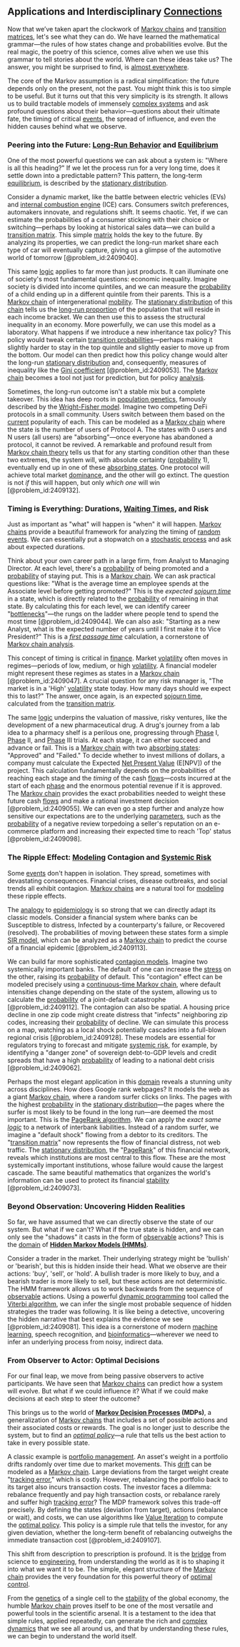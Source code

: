 ## Applications and Interdisciplinary [Connections](@article_id:193345)

Now that we’ve taken apart the clockwork of [Markov chains](@article_id:150334) and [transition matrices](@article_id:274124), let's see what they can do. We have learned the mathematical grammar—the rules of how states change and probabilities evolve. But the real magic, the poetry of this science, comes alive when we use this grammar to tell stories about the world. Where can these ideas take us? The answer, you might be surprised to find, is [almost everywhere](@article_id:146137).

The core of the Markov assumption is a radical simplification: the future depends only on the present, not the past. You might think this is too simple to be useful. But it turns out that this very simplicity is its strength. It allows us to build tractable models of immensely [complex systems](@article_id:137572) and ask profound questions about their behavior—questions about their ultimate fate, the timing of critical [events](@article_id:175929), the spread of influence, and even the hidden causes behind what we observe.

### Peering into the Future: [Long-Run Behavior](@article_id:272950) and [Equilibrium](@article_id:144554)

One of the most powerful questions we can ask about a system is: "Where is all this heading?" If we let the process run for a very long time, does it settle down into a predictable pattern? This pattern, the long-term [equilibrium](@article_id:144554), is described by the [stationary distribution](@article_id:142048).

Consider a dynamic market, like the battle between electric vehicles (EVs) and [internal combustion engine](@article_id:199548) (ICE) cars. Consumers switch preferences, automakers innovate, and regulations shift. It seems chaotic. Yet, if we can estimate the probabilities of a consumer sticking with their choice or switching—perhaps by looking at historical sales data—we can build a [transition matrix](@article_id:145931). This simple [matrix](@article_id:202118) holds the key to the future. By analyzing its properties, we can predict the long-run market share each type of car will eventually capture, giving us a glimpse of the automotive world of tomorrow [@problem_id:2409040].

This same [logic](@article_id:266330) applies to far more than just products. It can illuminate one of society's most fundamental questions: economic inequality. Imagine society is divided into income quintiles, and we can measure the [probability](@article_id:263106) of a child ending up in a different quintile from their parents. This is a [Markov chain](@article_id:146702) of intergenerational [mobility](@article_id:270173). The [stationary distribution](@article_id:142048) of this [chain](@article_id:267135) tells us the [long-run proportion](@article_id:276082) of the population that will reside in each income bracket. We can then use this to assess the structural inequality in an economy. More powerfully, we can use this model as a laboratory. What happens if we introduce a new inheritance tax policy? This policy would tweak certain [transition probabilities](@article_id:157800)—perhaps making it slightly harder to stay in the top quintile and slightly easier to move up from the bottom. Our model can then predict how this policy change would alter the long-run [stationary distribution](@article_id:142048) and, consequently, measures of inequality like the [Gini coefficient](@article_id:143105) [@problem_id:2409053]. The [Markov chain](@article_id:146702) becomes a tool not just for prediction, but for policy [analysis](@article_id:157812).

Sometimes, the long-run outcome isn't a stable mix but a complete takeover. This idea has deep roots in [population genetics](@article_id:145850), famously described by the [Wright-Fisher model](@article_id:260474). Imagine two competing DeFi protocols in a small community. Users switch between them based on the [current](@article_id:270029) popularity of each. This can be modeled as a [Markov chain](@article_id:146702) where the state is the number of users of Protocol A. The states with 0 users and N users (all users) are "absorbing"—once everyone has abandoned a protocol, it cannot be revived. A remarkable and profound result from [Markov chain theory](@article_id:260288) tells us that for any starting condition other than these two extremes, the system will, with absolute certainty ([probability](@article_id:263106) 1), eventually end up in one of these [absorbing states](@article_id:160542). One protocol will achieve total market [dominance](@article_id:143607), and the other will go extinct. The question is not *if* this will happen, but only *which one* will win [@problem_id:2409132].

### Timing is Everything: Durations, [Waiting Times](@article_id:268941), and Risk

Just as important as "what" will happen is "when" it will happen. [Markov chains](@article_id:150334) provide a beautiful framework for analyzing the timing of [random events](@article_id:268773). We can essentially put a stopwatch on a [stochastic process](@article_id:159008) and ask about expected durations.

Think about your own career path in a large firm, from Analyst to Managing Director. At each level, there's a [probability](@article_id:263106) of being promoted and a [probability](@article_id:263106) of staying put. This is a [Markov chain](@article_id:146702). We can ask practical questions like: "What is the average time an employee spends at the Associate level before getting promoted?" This is the *expected [sojourn time](@article_id:263459)* in a state, which is directly related to the [probability](@article_id:263106) of remaining in that state. By calculating this for each level, we can identify career "[bottlenecks](@article_id:176840)"—the rungs on the ladder where people tend to spend the most time [@problem_id:2409044]. We can also ask: "Starting as a new Analyst, what is the expected number of years until I first make it to Vice President?" This is a *[first passage time](@article_id:271450)* calculation, a cornerstone of [Markov chain analysis](@article_id:270426).

This concept of timing is critical in [finance](@article_id:144433). Market [volatility](@article_id:266358) often moves in regimes—periods of low, medium, or high [volatility](@article_id:266358). A financial modeler might represent these regimes as states in a [Markov chain](@article_id:146702) [@problem_id:2409047]. A crucial question for any risk manager is, "The market is in a 'High' [volatility](@article_id:266358) state today. How many days should we expect this to last?" The answer, once again, is an expected [sojourn time](@article_id:263459), calculated from the [transition matrix](@article_id:145931).

The same [logic](@article_id:266330) underpins the valuation of massive, risky ventures, like the development of a new pharmaceutical drug. A drug's journey from a lab idea to a pharmacy shelf is a perilous one, progressing through [Phase](@article_id:261997) I, [Phase](@article_id:261997) II, and [Phase](@article_id:261997) III trials. At each stage, it can either succeed and advance or fail. This is a [Markov chain](@article_id:146702) with two [absorbing states](@article_id:160542): "Approved" and "Failed." To decide whether to invest millions of dollars, a company must calculate the Expected [Net Present Value](@article_id:139555) (E[NPV]) of the project. This calculation fundamentally depends on the probabilities of reaching each stage and the *timing* of the cash [flows](@article_id:161297)—costs incurred at the start of each [phase](@article_id:261997) and the enormous potential revenue if it is approved. The [Markov chain](@article_id:146702) provides the exact probabilities needed to weight these future cash [flows](@article_id:161297) and make a rational investment decision [@problem_id:2409055]. We can even go a step further and analyze how sensitive our expectations are to the underlying [parameters](@article_id:173606), such as the [probability](@article_id:263106) of a negative review torpedoing a seller's reputation on an e-commerce platform and increasing their expected time to reach 'Top' status [@problem_id:2409098].

### The Ripple Effect: [Modeling](@article_id:268079) Contagion and [Systemic Risk](@article_id:136203)

Some [events](@article_id:175929) don't happen in isolation. They spread, sometimes with devastating consequences. Financial crises, disease outbreaks, and social trends all exhibit contagion. [Markov chains](@article_id:150334) are a natural tool for [modeling](@article_id:268079) these ripple effects.

The [analogy](@article_id:149240) to [epidemiology](@article_id:140915) is so strong that we can directly adapt its classic models. Consider a financial system where banks can be Susceptible to distress, Infected by a counterparty's failure, or Recovered (resolved). The probabilities of moving between these states form a simple [SIR model](@article_id:266771), which can be analyzed as a [Markov chain](@article_id:146702) to predict the course of a financial epidemic [@problem_id:2409113].

We can build far more sophisticated [contagion models](@article_id:266405). Imagine two systemically important banks. The default of one can increase the [stress](@article_id:161554) on the other, raising its [probability](@article_id:263106) of default. This "contagion" effect can be modeled precisely using a [continuous-time Markov chain](@article_id:267343), where default intensities change depending on the state of the system, allowing us to calculate the [probability](@article_id:263106) of a joint-default catastrophe [@problem_id:2409112]. The contagion can also be spatial. A housing price decline in one zip code might create distress that "infects" neighboring zip codes, increasing their [probability](@article_id:263106) of decline. We can simulate this process on a map, watching as a local shock potentially cascades into a full-blown regional crisis [@problem_id:2409128]. These models are essential for regulators trying to forecast and mitigate [systemic risk](@article_id:136203), for example, by identifying a "danger zone" of sovereign debt-to-GDP levels and credit spreads that have a high [probability](@article_id:263106) of leading to a national debt crisis [@problem_id:2409062].

Perhaps the most elegant application in this [domain](@article_id:274630) reveals a stunning unity across disciplines. How does Google rank webpages? It models the web as a giant [Markov chain](@article_id:146702), where a random surfer clicks on links. The pages with the highest [probability](@article_id:263106) in the [stationary distribution](@article_id:142048)—the pages where the surfer is most likely to be found in the long run—are deemed the most important. This is the [PageRank algorithm](@article_id:137898). We can apply the *exact same [logic](@article_id:266330)* to a network of interbank liabilities. Instead of a random surfer, we imagine a "default shock" flowing from a debtor to its creditors. The "[transition matrix](@article_id:145931)" now represents the flow of financial distress, not web traffic. The [stationary distribution](@article_id:142048), the "[PageRank](@article_id:139109)" of this financial network, reveals which institutions are most central to this flow. These are the most systemically important institutions, whose failure would cause the largest cascade. The same beautiful mathematics that organizes the world's information can be used to protect its financial [stability](@article_id:142499) [@problem_id:2409073].

### Beyond Observation: Uncovering Hidden Realities

So far, we have assumed that we can directly observe the state of our system. But what if we can't? What if the true state is hidden, and we can only see the "shadows" it casts in the form of [observable](@article_id:198505) actions? This is the [domain](@article_id:274630) of **[Hidden Markov Models (HMMs)](@article_id:176494)**.

Consider a trader in the market. Their underlying strategy might be 'bullish' or 'bearish', but this is hidden inside their head. What we observe are their actions: 'buy', 'sell', or 'hold'. A bullish trader is more likely to buy, and a bearish trader is more likely to sell, but these actions are not deterministic. The HMM framework allows us to work backwards from the sequence of [observable](@article_id:198505) actions. Using a powerful [dynamic programming](@article_id:140613) tool called the [Viterbi algorithm](@article_id:268834), we can infer the single most probable sequence of hidden strategies the trader was following. It is like being a detective, uncovering the hidden narrative that best explains the evidence we see [@problem_id:2409081]. This idea is a cornerstone of modern [machine learning](@article_id:139279), speech recognition, and [bioinformatics](@article_id:146265)—wherever we need to infer an underlying process from noisy, indirect data.

### From Observer to Actor: Optimal Decisions

For our final leap, we move from being passive observers to active participants. We have seen that [Markov chains](@article_id:150334) can predict how a system will evolve. But what if we could influence it? What if we could make decisions at each step to steer the outcome?

This brings us to the world of **[Markov Decision Processes](@article_id:140487) (MDPs)**, a generalization of [Markov chains](@article_id:150334) that includes a set of possible actions and their associated costs or rewards. The goal is no longer just to describe the system, but to find an *[optimal policy](@article_id:138001)*—a rule that tells us the best action to take in every possible state.

A classic example is [portfolio management](@article_id:147241). An asset's weight in a portfolio drifts randomly over time due to market movements. This [drift](@article_id:268312) can be modeled as a [Markov chain](@article_id:146702). Large deviations from the target weight create "[tracking error](@article_id:272773)," which is costly. However, rebalancing the portfolio back to its target also incurs transaction costs. The investor faces a dilemma: rebalance frequently and pay high transaction costs, or rebalance rarely and suffer high [tracking error](@article_id:272773)? The MDP framework solves this trade-off precisely. By defining the states (deviation from target), actions (rebalance or wait), and costs, we can use algorithms like [Value Iteration](@article_id:146018) to compute the [optimal policy](@article_id:138001). This policy is a simple rule that tells the investor, for any given deviation, whether the long-term benefit of rebalancing outweighs the immediate transaction cost [@problem_id:2409107].

This shift from description to prescription is profound. It is the [bridge](@article_id:264840) from science to [engineering](@article_id:275179), from understanding the world as it is to shaping it into what we want it to be. The simple, elegant structure of the [Markov chain](@article_id:146702) provides the very foundation for this powerful theory of [optimal control](@article_id:137985).

From the [genetics](@article_id:144677) of a single cell to the [stability](@article_id:142499) of the global economy, the humble [Markov chain](@article_id:146702) proves itself to be one of the most versatile and powerful tools in the scientific arsenal. It is a testament to the idea that simple rules, applied repeatedly, can generate the rich and [complex dynamics](@article_id:170698) that we see all around us, and that by understanding these rules, we can begin to understand the world itself.